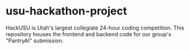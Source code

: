 # usu-hackathon-project

HackUSU is Utah's largest collegiate 24-hour coding competition. This repository houses the frontend and backend code for our group's "PantryAI" submission.
